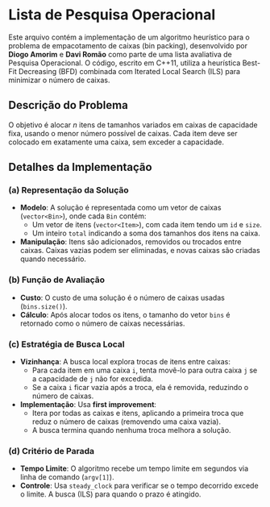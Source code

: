 # Lista de Pesquisa Operacional

Este arquivo contém a implementação de um algoritmo heurístico para o problema de empacotamento de caixas (bin packing), desenvolvido por **Diogo Amorim** e **Davi Romão** como parte de uma lista avaliativa de Pesquisa Operacional. O código, escrito em C++11, utiliza a heurística Best-Fit Decreasing (BFD) combinada com Iterated Local Search (ILS) para minimizar o número de caixas.

## Descrição do Problema

O objetivo é alocar *n* itens de tamanhos variados em caixas de capacidade fixa, usando o menor número possível de caixas. Cada item deve ser colocado em exatamente uma caixa, sem exceder a capacidade.

## Detalhes da Implementação

### (a) Representação da Solução

- **Modelo**: A solução é representada como um vetor de caixas (`vector<Bin>`), onde cada `Bin` contém:
  - Um vetor de itens (`vector<Item>`), com cada item tendo um `id` e `size`.
  - Um inteiro `total` indicando a soma dos tamanhos dos itens na caixa.
- **Manipulação**: Itens são adicionados, removidos ou trocados entre caixas. Caixas vazias podem ser eliminadas, e novas caixas são criadas quando necessário.

### (b) Função de Avaliação

- **Custo**: O custo de uma solução é o número de caixas usadas (`bins.size()`).
- **Cálculo**: Após alocar todos os itens, o tamanho do vetor `bins` é retornado como o número de caixas necessárias.

### (c) Estratégia de Busca Local

- **Vizinhança**: A busca local explora trocas de itens entre caixas:
  - Para cada item em uma caixa `i`, tenta movê-lo para outra caixa `j` se a capacidade de `j` não for excedida.
  - Se a caixa `i` ficar vazia após a troca, ela é removida, reduzindo o número de caixas.
- **Implementação**: Usa **first improvement**:
  - Itera por todas as caixas e itens, aplicando a primeira troca que reduz o número de caixas (removendo uma caixa vazia).
  - A busca termina quando nenhuma troca melhora a solução.

### (d) Critério de Parada

- **Tempo Limite**: O algoritmo recebe um tempo limite em segundos via linha de comando (`argv[1]`).
- **Controle**: Usa `steady_clock` para verificar se o tempo decorrido excede o limite. A busca (ILS) para quando o prazo é atingido.